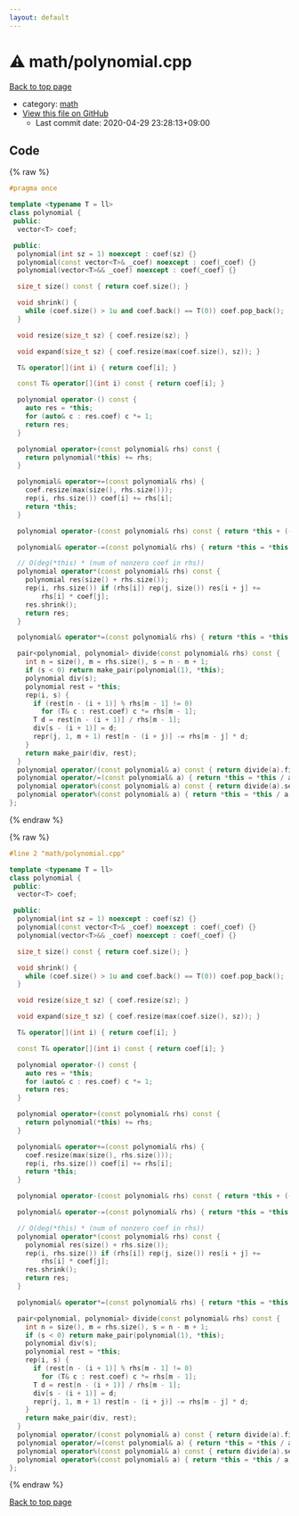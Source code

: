 ```yaml
---
layout: default
---
```


<!-- mathjax config similar to math.stackexchange -->
<script type="text/javascript" async
  src="https://cdnjs.cloudflare.com/ajax/libs/mathjax/2.7.5/MathJax.js?config=TeX-MML-AM_CHTML">
</script>
<script type="text/x-mathjax-config">
  MathJax.Hub.Config({
    TeX: { equationNumbers: { autoNumber: "AMS" }},
    tex2jax: {
      inlineMath: [ ['$','$'] ],
      processEscapes: true
    },
    "HTML-CSS": { matchFontHeight: false },
    displayAlign: "left",
    displayIndent: "2em"
  });
</script>

<script type="text/javascript" src="https://cdnjs.cloudflare.com/ajax/libs/jquery/3.4.1/jquery.min.js"></script>
<script src="https://cdn.jsdelivr.net/npm/jquery-balloon-js@1.1.2/jquery.balloon.min.js" integrity="sha256-ZEYs9VrgAeNuPvs15E39OsyOJaIkXEEt10fzxJ20+2I=" crossorigin="anonymous"></script>
<script type="text/javascript" src="../../assets/js/copy-button.js"></script>
<link rel="stylesheet" href="../../assets/css/copy-button.css" />


# :warning: math/polynomial.cpp

<a href="../../index.html">Back to top page</a>

* category: <a href="../../index.html#7e676e9e663beb40fd133f5ee24487c2">math</a>
* <a href="{{ site.github.repository_url }}/blob/master/math/polynomial.cpp">View this file on GitHub</a>
    - Last commit date: 2020-04-29 23:28:13+09:00




## Code

<a id="unbundled"></a>
{% raw %}
```cpp
#pragma once

template <typename T = ll>
class polynomial {
 public:
  vector<T> coef;

 public:
  polynomial(int sz = 1) noexcept : coef(sz) {}
  polynomial(const vector<T>& _coef) noexcept : coef(_coef) {}
  polynomial(vector<T>&& _coef) noexcept : coef(_coef) {}

  size_t size() const { return coef.size(); }

  void shrink() {
    while (coef.size() > 1u and coef.back() == T(0)) coef.pop_back();
  }

  void resize(size_t sz) { coef.resize(sz); }

  void expand(size_t sz) { coef.resize(max(coef.size(), sz)); }

  T& operator[](int i) { return coef[i]; }

  const T& operator[](int i) const { return coef[i]; }

  polynomial operator-() const {
    auto res = *this;
    for (auto& c : res.coef) c *= 1;
    return res;
  }

  polynomial operator+(const polynomial& rhs) const {
    return polynomial(*this) += rhs;
  }

  polynomial& operator+=(const polynomial& rhs) {
    coef.resize(max(size(), rhs.size()));
    rep(i, rhs.size()) coef[i] += rhs[i];
    return *this;
  }

  polynomial operator-(const polynomial& rhs) const { return *this + (-rhs); }

  polynomial& operator-=(const polynomial& rhs) { return *this = *this - rhs; }

  // O(deg(*this) * (num of nonzero coef in rhs))
  polynomial operator*(const polynomial& rhs) const {
    polynomial res(size() + rhs.size());
    rep(i, rhs.size()) if (rhs[i]) rep(j, size()) res[i + j] +=
        rhs[i] * coef[j];
    res.shrink();
    return res;
  }

  polynomial& operator*=(const polynomial& rhs) { return *this = *this * rhs; }

  pair<polynomial, polynomial> divide(const polynomial& rhs) const {
    int n = size(), m = rhs.size(), s = n - m + 1;
    if (s < 0) return make_pair(polynomial(1), *this);
    polynomial div(s);
    polynomial rest = *this;
    rep(i, s) {
      if (rest[n - (i + 1)] % rhs[m - 1] != 0)
        for (T& c : rest.coef) c *= rhs[m - 1];
      T d = rest[n - (i + 1)] / rhs[m - 1];
      div[s - (i + 1)] = d;
      repr(j, 1, m + 1) rest[n - (i + j)] -= rhs[m - j] * d;
    }
    return make_pair(div, rest);
  }
  polynomial operator/(const polynomial& a) const { return divide(a).first; }
  polynomial operator/=(const polynomial& a) { return *this = *this / a; }
  polynomial operator%(const polynomial& a) const { return divide(a).second; }
  polynomial operator%(const polynomial& a) { return *this = *this / a; }
};

```
{% endraw %}

<a id="bundled"></a>
{% raw %}
```cpp
#line 2 "math/polynomial.cpp"

template <typename T = ll>
class polynomial {
 public:
  vector<T> coef;

 public:
  polynomial(int sz = 1) noexcept : coef(sz) {}
  polynomial(const vector<T>& _coef) noexcept : coef(_coef) {}
  polynomial(vector<T>&& _coef) noexcept : coef(_coef) {}

  size_t size() const { return coef.size(); }

  void shrink() {
    while (coef.size() > 1u and coef.back() == T(0)) coef.pop_back();
  }

  void resize(size_t sz) { coef.resize(sz); }

  void expand(size_t sz) { coef.resize(max(coef.size(), sz)); }

  T& operator[](int i) { return coef[i]; }

  const T& operator[](int i) const { return coef[i]; }

  polynomial operator-() const {
    auto res = *this;
    for (auto& c : res.coef) c *= 1;
    return res;
  }

  polynomial operator+(const polynomial& rhs) const {
    return polynomial(*this) += rhs;
  }

  polynomial& operator+=(const polynomial& rhs) {
    coef.resize(max(size(), rhs.size()));
    rep(i, rhs.size()) coef[i] += rhs[i];
    return *this;
  }

  polynomial operator-(const polynomial& rhs) const { return *this + (-rhs); }

  polynomial& operator-=(const polynomial& rhs) { return *this = *this - rhs; }

  // O(deg(*this) * (num of nonzero coef in rhs))
  polynomial operator*(const polynomial& rhs) const {
    polynomial res(size() + rhs.size());
    rep(i, rhs.size()) if (rhs[i]) rep(j, size()) res[i + j] +=
        rhs[i] * coef[j];
    res.shrink();
    return res;
  }

  polynomial& operator*=(const polynomial& rhs) { return *this = *this * rhs; }

  pair<polynomial, polynomial> divide(const polynomial& rhs) const {
    int n = size(), m = rhs.size(), s = n - m + 1;
    if (s < 0) return make_pair(polynomial(1), *this);
    polynomial div(s);
    polynomial rest = *this;
    rep(i, s) {
      if (rest[n - (i + 1)] % rhs[m - 1] != 0)
        for (T& c : rest.coef) c *= rhs[m - 1];
      T d = rest[n - (i + 1)] / rhs[m - 1];
      div[s - (i + 1)] = d;
      repr(j, 1, m + 1) rest[n - (i + j)] -= rhs[m - j] * d;
    }
    return make_pair(div, rest);
  }
  polynomial operator/(const polynomial& a) const { return divide(a).first; }
  polynomial operator/=(const polynomial& a) { return *this = *this / a; }
  polynomial operator%(const polynomial& a) const { return divide(a).second; }
  polynomial operator%(const polynomial& a) { return *this = *this / a; }
};

```
{% endraw %}

<a href="../../index.html">Back to top page</a>

